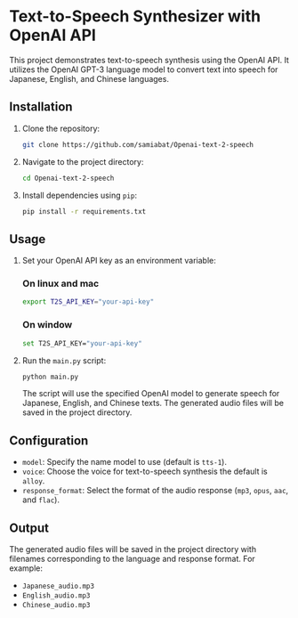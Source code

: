 # Text-to-Speech Synthesizer with OpenAI API

This project demonstrates text-to-speech synthesis using the OpenAI API. It utilizes the OpenAI GPT-3 language model to convert text into speech for Japanese, English, and Chinese languages.

## Installation

1. Clone the repository:

    ```bash
    git clone https://github.com/samiabat/Openai-text-2-speech
    ```

2. Navigate to the project directory:

    ```bash
    cd Openai-text-2-speech
    ```

3. Install dependencies using `pip`:

    ```bash
    pip install -r requirements.txt
    ```

## Usage

1. Set your OpenAI API key as an environment variable:
    ### On linux and mac
    ```bash
    export T2S_API_KEY="your-api-key"
    ```
    ### On window
    ```bash
    set T2S_API_KEY="your-api-key"
    ```

2. Run the `main.py` script:

    ```bash
    python main.py
    ```

    The script will use the specified OpenAI model to generate speech for Japanese, English, and Chinese texts. The generated audio files will be saved in the project directory.

## Configuration

- `model`: Specify the name model to use (default is `tts-1`).
- `voice`: Choose the voice for text-to-speech synthesis the default is `alloy`.
- `response_format`: Select the format of the audio response (`mp3`, `opus`, `aac`, and `flac`).

## Output

The generated audio files will be saved in the project directory with filenames corresponding to the language and response format. For example:

- `Japanese_audio.mp3`
- `English_audio.mp3`
- `Chinese_audio.mp3`
